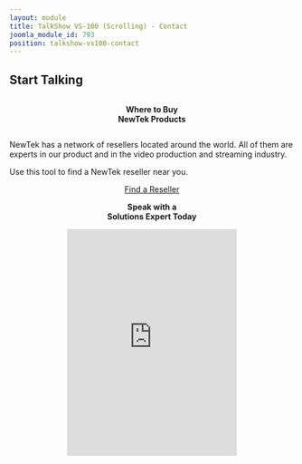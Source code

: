 ```yaml
---
layout: module
title: TalkShow VS-100 (Scrolling) - Contact
joomla_module_id: 793
position: talkshow-vs100-contact
---
```

<div class="row frame-tittle">
<div class="col-md-12 wow fadeInLeft animated" data-wow-offset="10" data-wow-duration="1.5s">
<h2 class="white-text">Start Talking</h2>
</div>
</div>
<div class="row"><!-- system -->
<div class="col-md-4 left-align wow fadeInLeft animated" data-wow-offset="10" data-wow-duration="1.5s">
<div class="phone-image"><img style="padding: 0px 0;" src="{{"images/talkshow/talkshow-scrolling-page/TalkShowAnglesLayered-A2-V2.png" | cdn }}" class="img-responsive" alt="" /></div>
</div>
<!-- /END --> <!-- reseller -->
<div class="col-md-4 wow fadeInRight animated" data-wow-offset="10" data-wow-duration="1.5s">
<div class="mini-block white">
<div align="center">
<p><strong>Where to Buy<br />NewTek Products</strong></p>
<div class="mini-block-wrapper">
<div class="phone-image"><img src="{{"images/pro-line/TriCaster-Mini/tc-mini/tc-mini-world-map.jpg" | cdn }}" class="img-responsive" alt="" /></div>
<p style="text-align: left;">NewTek has a network of resellers located around the world. All of them are experts in our product and in the video production and streaming industry.</p>
<p style="text-align: left;">Use this tool to find a NewTek reseller near you.</p>
<!-- BUTTON -->
<div class="buttons main-cta"><a href="/where-to-buy/reseller-locator.html" class="btn btn-default btn-lg standard-button">Find a Reseller</a></div>
<!-- /END BUTTONS --></div>
</div>
</div>
</div>
<!-- /END --> <!-- marketo -->
<div class="col-md-4 wow fadeInRight animated" data-wow-offset="10" data-wow-duration="1.5s">
<div class="mini-block orange" style="position: relative; z-index: 100;">
<div align="center">
<p><strong>Speak with a <br /> Solutions Expert Today</strong></p>
<div class="mini-block-wrapper"><?php include( "./siteIncludes/ad-tracking.php"); ?><iframe src="http://pages.newtek.com/TalkShow-PreOrder_TalkShow-Pre-Order-Form.html?referrer=<?php echo $referrer; ?>" height="400px" width="300px;" allowfullscreen="allowfullscreen" scrolling="no" frameborder="no" style="border: none; position: relative; z-index: 100;"></iframe></div>
</div>
</div>
</div>
<!-- /END --></div>
<!-- /END ROW -->

